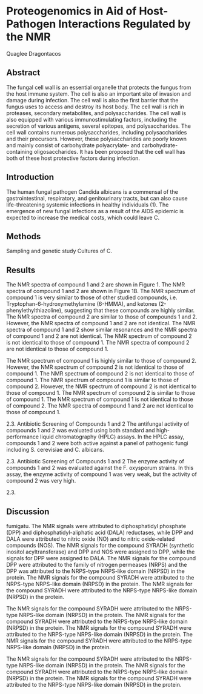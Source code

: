 # Proteogenomics in Aid of Host-Pathogen Interactions Regulated by the NMR
Quaglee Dragontacos


## Abstract
The fungal cell wall is an essential organelle that protects the fungus from the host immune system. The cell is also an important site of invasion and damage during infection. The cell wall is also the first barrier that the fungus uses to access and destroy its host body. The cell wall is rich in proteases, secondary metabolites, and polysaccharides. The cell wall is also equipped with various immunostimulating factors, including the secretion of various antigens, several epitopes, and polysaccharides. The cell wall contains numerous polysaccharides, including polysaccharides and their precursors. However, these polysaccharides are poorly known and mainly consist of carbohydrate polyacrylate- and carbohydrate-containing oligosaccharides. It has been proposed that the cell wall has both of these host protective factors during infection.


## Introduction
The human fungal pathogen Candida albicans is a commensal of the gastrointestinal, respiratory, and genitourinary tracts, but can also cause life-threatening systemic infections in healthy individuals (1). The emergence of new fungal infections as a result of the AIDS epidemic is expected to increase the medical costs, which could leave C.


## Methods
Sampling and genetic study
Cultures of C.


## Results
The NMR spectra of compound 1 and 2 are shown in Figure 1. The NMR spectra of compound 1 and 2 are shown in Figure 1B. The NMR spectrum of compound 1 is very similar to those of other studied compounds, i.e. Tryptophan-6-hydroxymethylamine (6-HMMA), and ketones (2-phenylethylthiazoline), suggesting that these compounds are highly similar. The NMR spectra of compound 2 are similar to those of compounds 1 and 2. However, the NMR spectra of compound 1 and 2 are not identical. The NMR spectra of compound 1 and 2 show similar resonances and the NMR spectra of compound 1 and 2 are not identical. The NMR spectrum of compound 2 is not identical to those of compound 1. The NMR spectra of compound 2 are not identical to those of compound 1.

The NMR spectrum of compound 1 is highly similar to those of compound 2. However, the NMR spectrum of compound 2 is not identical to those of compound 1. The NMR spectrum of compound 2 is not identical to those of compound 1. The NMR spectrum of compound 1 is similar to those of compound 2. However, the NMR spectrum of compound 2 is not identical to those of compound 1. The NMR spectrum of compound 2 is similar to those of compound 1. The NMR spectrum of compound 1 is not identical to those of compound 2. The NMR spectra of compound 1 and 2 are not identical to those of compound 1.

2.3. Antibiotic Screening of Compounds 1 and 2
The antifungal activity of compounds 1 and 2 was evaluated using both standard and high-performance liquid chromatography (HPLC) assays. In the HPLC assay, compounds 1 and 2 were both active against a panel of pathogenic fungi including S. cerevisiae and C. albicans.

2.3. Antibiotic Screening of Compounds 1 and 2
The enzyme activity of compounds 1 and 2 was evaluated against the F. oxysporum strains. In this assay, the enzyme activity of compound 1 was very weak, but the activity of compound 2 was very high.

2.3.


## Discussion
fumigatu. The NMR signals were attributed to diphosphatidyl phosphate (DPP) and diphosphatidyl-aliphatic acid (DALA) reductases, while DPP and DALA were attributed to nitric oxide (NO) and to nitric oxide-related compounds (NOS). The NMR signals for the compound SYRADH (synthetic inositol acyltransferase) and DPP and NOS were assigned to DPP, while the signals for DPP were assigned to DALA. The NMR signals for the compound DPP were attributed to the family of nitrogen permeases (NRPS) and the DPP was attributed to the NRPS-type NRPS-like domain (NRPSD) in the protein. The NMR signals for the compound SYRADH were attributed to the NRPS-type NRPS-like domain (NRPSD) in the protein. The NMR signals for the compound SYRADH were attributed to the NRPS-type NRPS-like domain (NRPSD) in the protein.

The NMR signals for the compound SYRADH were attributed to the NRPS-type NRPS-like domain (NRPSD) in the protein. The NMR signals for the compound SYRADH were attributed to the NRPS-type NRPS-like domain (NRPSD) in the protein. The NMR signals for the compound SYRADH were attributed to the NRPS-type NRPS-like domain (NRPSD) in the protein. The NMR signals for the compound SYRADH were attributed to the NRPS-type NRPS-like domain (NRPSD) in the protein.

The NMR signals for the compound SYRADH were attributed to the NRPS-type NRPS-like domain (NRPSD) in the protein. The NMR signals for the compound SYRADH were attributed to the NRPS-type NRPS-like domain (NRPSD) in the protein. The NMR signals for the compound SYRADH were attributed to the NRPS-type NRPS-like domain (NRPSD) in the protein.
